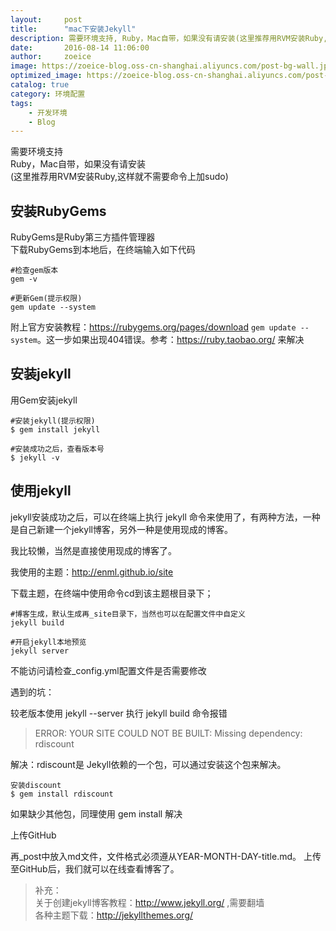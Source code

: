 ```yaml
---
layout:     post
title:      "mac下安装Jekyll"
description: 需要环境支持, Ruby，Mac自带，如果没有请安装(这里推荐用RVM安装Ruby,这样就不需要命令上加sudo)  
date:       2016-08-14 11:06:00
author:     zoeice
image: https://zoeice-blog.oss-cn-shanghai.aliyuncs.com/post-bg-wall.jpg
optimized_image: https://zoeice-blog.oss-cn-shanghai.aliyuncs.com/post-bg-wall.jpg?x-oss-process=image/resize,w_380
catalog: true
category: 环境配置
tags:
    - 开发环境
    - Blog
---
```


需要环境支持  
Ruby，Mac自带，如果没有请安装  
(这里推荐用RVM安装Ruby,这样就不需要命令上加sudo)  

## 安装RubyGems  
RubyGems是Ruby第三方插件管理器  
下载RubyGems到本地后，在终端输入如下代码  

```Shell
#检查gem版本
gem -v

#更新Gem(提示权限)
gem update --system
```

附上官方安装教程：https://rubygems.org/pages/download
`gem update --system`。这一步如果出现404错误。参考：https://ruby.taobao.org/ 来解决


## 安装jekyll
用Gem安装jekyll

```Shell
#安装jekyll(提示权限)
$ gem install jekyll

#安装成功之后，查看版本号
$ jekyll -v
```

## 使用jekyll
jekyll安装成功之后，可以在终端上执行 jekyll 命令来使用了，有两种方法，一种是自己新建一个jekyll博客，另外一种是使用现成的博客。

我比较懒，当然是直接使用现成的博客了。

我使用的主题：http://enml.github.io/site

下载主题，在终端中使用命令cd到该主题根目录下；

```Shell
#博客生成，默认生成再_site目录下，当然也可以在配置文件中自定义
jekyll build

#开启jekyll本地预览
jekyll server
```

不能访问请检查_config.yml配置文件是否需要修改

遇到的坑：

较老版本使用 jekyll --server
执行 jekyll build 命令报错

>ERROR: YOUR SITE COULD NOT BE BUILT:
       Missing dependency: rdiscount

解决：rdiscount是 Jekyll依赖的一个包，可以通过安装这个包来解决。

```Shell
安装discount
$ gem install rdiscount
```

如果缺少其他包，同理使用 gem install 解决

上传GitHub

再_post中放入md文件，文件格式必须遵从YEAR-MONTH-DAY-title.md。
上传至GitHub后，我们就可以在线查看博客了。

>补充：  
关于创建jekyll博客教程：http://www.jekyll.org/ ,需要翻墙  
各种主题下载：http://jekyllthemes.org/
